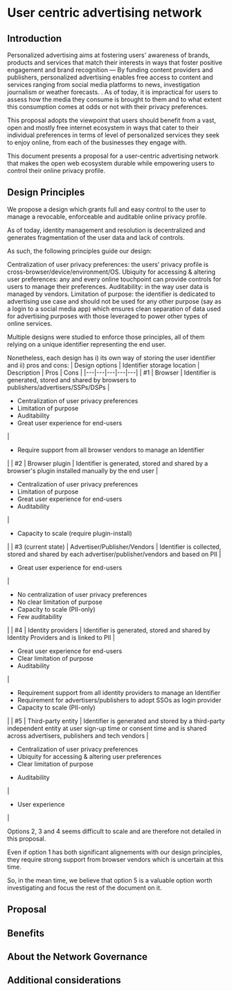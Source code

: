 # User centric advertising network

## Introduction
Personalized advertising aims at fostering users' awareness of brands, products and services that match their interests in ways that foster positive engagement and brand recognition — By funding content providers and publishers, personalized advertising enables free access to content and services ranging from social media platforms to news, investigation journalism or weather forecasts. . As of today, it is impractical for users to assess how the media they consume is brought to them and to what extent this consumption comes at odds or not with their privacy preferences. 

This proposal adopts the viewpoint that users should benefit from a vast, open and mostly free internet ecosystem in ways that cater to their individual preferences in terms of level of personalized services they seek to enjoy online, from each of the businesses they engage with.

This document presents a proposal for a user-centric advertising network that makes the open web ecosystem durable while empowering users to control their online privacy profile.

## Design Principles
We propose a design which grants full and easy control to the user to manage a revocable, enforceable and auditable online privacy profile.

As of today, identity management and resolution is decentralized and generates fragmentation of the user data and lack of controls. 

As such, the following principles guide our design:

Centralization of user privacy preferences: the users’ privacy profile is cross-browser/device/environment/OS.
Ubiquity for accessing & altering user preferences: any and every online touchpoint can provide controls for users to manage their preferences.
Auditability: in the way user data is managed by vendors.
Limitation of purpose: the identifier is dedicated to advertising use case and should not be used for any other purpose (say as a login to a social media app) which ensures clean separation of data used for advertising purposes with those leveraged to power other types of online services.

Multiple designs were studied to enforce those principles, all of them relying on a unique identifier representing the end user.

Nonetheless, each design has i) its own way of storing the user identifier and ii) pros and cons:
| Design options  | Identifier storage location | Description | Pros | Cons |
|---|---|---|---|---|
| #1 | Browser | Identifier is generated, stored and shared by browsers to publishers/advertisers/SSPs/DSPs | <ul><li>Centralization of user privacy preferences</li><li>Limitation of purpose</li><li>Auditability</li><li>Great user experience for end-users</li></ul> | <ul><li>Require support from all browser vendors to manage an Identifier</li></ul> |
| #2 | Browser plugin | Identifier is generated, stored and shared by a browser's plugin installed manually by the end user | <ul><li>Centralization of user privacy preferences</li><li>Limitation of purpose</li><li>Great user experience for end-users</li><li>Auditability</li></ul> | <ul><li>Capacity to scale (require plugin-install)</li></ul> |
| #3 (current state) | Advertiser/Publisher/Vendors | Identifier is collected, stored and shared by each advertiser/publisher/vendors and based on PII | <ul><li>Great user experience for end-users</li></ul> | <ul><li>No centralization of user privacy preferences</li><li>No clear limitation of purpose</li><li>Capacity to scale (PII-only)</li><li>Few auditability</li></ul> |
| #4 | Identity providers | Identifier is generated, stored and shared by Identity Providers and is linked to PII | <ul><li>Great user experience for end-users</li><li>Clear limitation of purpose</li><li>Auditability</li></ul> | <ul><li>Requirement support from all identity providers to manage an Identifier</li><li>Requirement for advertisers/publishers to adopt SSOs as login provider</li><li>Capacity to scale (PII-only)</li></ul> |
| #5 | Third-party entity | Identifier is generated and stored by a third-party independent entity at user sign-up time or consent time and is shared across advertisers, publishers and tech vendors | <ul><li>Centralization of user privacy preferences</li><li>Ubiquity for accessing & altering user preferences</li><li>Clear limitation of purpose
</li><li>Auditability</li></ul> | <ul><li>User experience</li></ul> |

Options 2, 3 and 4 seems difficult to scale and are therefore not detailed in this proposal.

Even if option 1 has both significant alignements with our design principles, they require strong support from browser vendors which is uncertain at this time.

So, in the mean time, we believe that option 5 is a valuable option worth investigating and focus the rest of the document on it.
## Proposal

## Benefits

## About the Network Governance

## Additional considerations